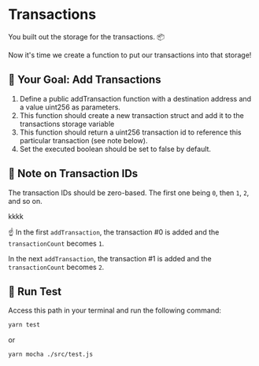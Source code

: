 # Transactions

You built out the storage for the transactions. 📦

Now it's time we create a function to put our transactions into that storage!

## 🏁 Your Goal: Add Transactions

1. Define a public addTransaction function with a destination address and a value uint256 as parameters.
2. This function should create a new transaction struct and add it to the transactions storage variable
3. This function should return a uint256 transaction id to reference this particular transaction (see note below).
4. Set the executed boolean should be set to false by default.
   
## 📒 Note on Transaction IDs

The transaction IDs should be zero-based. The first one being `0`, then `1`, `2`, and so on.

kkkk


☝️ In the first `addTransaction`, the transaction #0 is added and the `transactionCount` becomes `1`.

In the next `addTransaction`, the transaction #1 is added and the `transactionCount` becomes `2`.

## 🧪 Run Test

Access this path in your terminal and run the following command:

```bash
yarn test
```

or

```bash
yarn mocha ./src/test.js
```